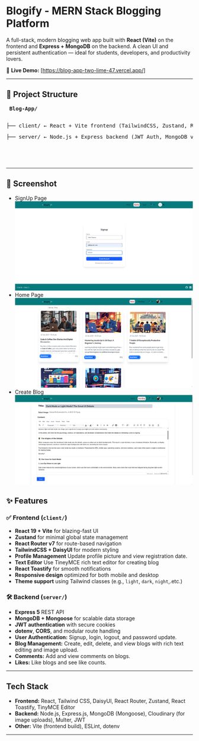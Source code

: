 # Blogify - MERN Stack Blogging Platform

A full-stack, modern blogging web app built with **React (Vite)** on the frontend and **Express + MongoDB** on the backend. A clean UI and persistent authentication — ideal for students, developers, and productivity lovers.

🔗 **Live Demo:** [https://blog-app-two-lime-47.vercel.app/]

---

## 📁 Project Structure


<pre>
 <b>Blog-App/</b>  
        <pre>├── client/ ← React + Vite frontend (TailwindCSS, Zustand, React Router) </pre><pre>├── server/ ← Node.js + Express backend (JWT Auth, MongoDB via Mongoose)</pre>
 </pre>

---

## 📸 Screenshot

- SignUp Page
![Notiq UI Screenshot](SignUpPage.png) 
- Home Page
![Notiq UI Screenshot](HomePage.png) 
- Create Blog
![Notiq UI Screenshot](Add-blog.png)
                                                                                              

## ✨ Features

### ✅ Frontend (`client/`)
- **React 19 + Vite** for blazing-fast UI
- **Zustand** for minimal global state management
- **React Router v7** for route-based navigation
- **TailwindCSS + DaisyUI** for modern styling
- **Profile Management** Update profile picture and view registration date.
- **Text Editor** Use TineyMCE rich text editor for creating blog
- **React Toastify** for smooth notifications
- **Responsive design** optimized for both mobile and desktop
- **Theme support** using Tailwind classes (e.g., `light`, `dark`, `night`,.etc.)

### 🛠 Backend (`server/`)
- **Express 5** REST API
- **MongoDB + Mongoose** for scalable data storage
- **JWT authentication** with secure cookies
- **dotenv**, **CORS**, and modular route handling
- **User Authentication:** Signup, login, logout, and password update.
- **Blog Management:** Create, edit, delete, and view blogs with rich text editing and image upload.
- **Comments:** Add and view comments on blogs.
- **Likes:** Like blogs and see like counts.
---


## Tech Stack

- **Frontend:** React, Tailwind CSS, DaisyUI, React Router, Zustand, React Toastify, TinyMCE Editor
- **Backend:** Node.js, Express.js, MongoDB (Mongoose), Cloudinary (for image uploads), Multer, JWT
- **Other:** Vite (frontend build), ESLint, dotenv

---
